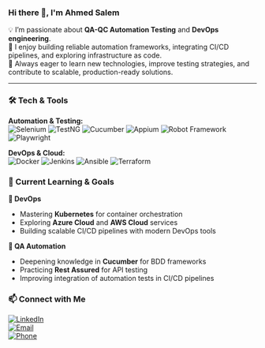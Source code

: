 ### Hi there 👋, I'm Ahmed Salem  

💡 I’m passionate about **QA-QC Automation Testing** and **DevOps engineering**.  
🔎 I enjoy building reliable automation frameworks, integrating CI/CD pipelines, and exploring infrastructure as code.  
🚀 Always eager to learn new technologies, improve testing strategies, and contribute to scalable, production-ready solutions.  

---

### 🛠 Tech & Tools  

**Automation & Testing:**  
![Selenium](https://img.shields.io/badge/-Selenium-43B02A?style=for-the-badge&logo=selenium&logoColor=white)
![TestNG](https://img.shields.io/badge/-TestNG-FF6F00?style=for-the-badge&logo=java&logoColor=white)
![Cucumber](https://img.shields.io/badge/-Cucumber-23D96C?style=for-the-badge&logo=cucumber&logoColor=white)
![Appium](https://img.shields.io/badge/-Appium-47289F?style=for-the-badge&logo=appium&logoColor=white)
![Robot Framework](https://img.shields.io/badge/-RobotFramework-000?style=for-the-badge&logo=robotframework&logoColor=white)
![Playwright](https://img.shields.io/badge/-Playwright-45ba4b?style=for-the-badge&logo=playwright&logoColor=white)

**DevOps & Cloud:**  
![Docker](https://img.shields.io/badge/-Docker-2496ED?style=for-the-badge&logo=docker&logoColor=white)
![Jenkins](https://img.shields.io/badge/-Jenkins-D24939?style=for-the-badge&logo=jenkins&logoColor=white)
![Ansible](https://img.shields.io/badge/-Ansible-EE0000?style=for-the-badge&logo=ansible&logoColor=white)
![Terraform](https://img.shields.io/badge/-Terraform-7B42BC?style=for-the-badge&logo=terraform&logoColor=white)

### 🎯 Current Learning & Goals  

**🚀 DevOps**  
- Mastering **Kubernetes** for container orchestration  
- Exploring **Azure Cloud** and **AWS Cloud** services  
- Building scalable CI/CD pipelines with modern DevOps tools  

**🧪 QA Automation**  
- Deepening knowledge in **Cucumber** for BDD frameworks  
- Practicing **Rest Assured** for API testing  
- Improving integration of automation tests in CI/CD pipelines  


### 📫 Connect with Me  
[![LinkedIn](https://img.shields.io/badge/LinkedIn-blue?style=for-the-badge&logo=linkedin)](https://www.linkedin.com/in/ahmed-salem-8380111b8)  
[![Email](https://img.shields.io/badge/Email-D14836?style=for-the-badge&logo=gmail&logoColor=white)](ahmed.salem.mohamed.2002@gmail.com)  
[![Phone](https://img.shields.io/badge/Phone-+20%20123%20456%207890-green?style=for-the-badge&logo=phone&logoColor=white)](tel:+201126563882)

